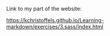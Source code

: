 Link to my part of the website: 

https://kchristoffels.github.io/Learning-markdown/exercises/3.sass/index.html
